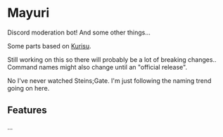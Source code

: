 # Mayuri

Discord moderation bot! And some other things...

Some parts based on [Kurisu](https://github.com/916253/Kurisu).

Still working on this so there will probably be a lot of breaking changes.. Command names might also change until an "official release".

No I've never watched Steins;Gate. I'm just following the naming trend going on here.

## Features

...
